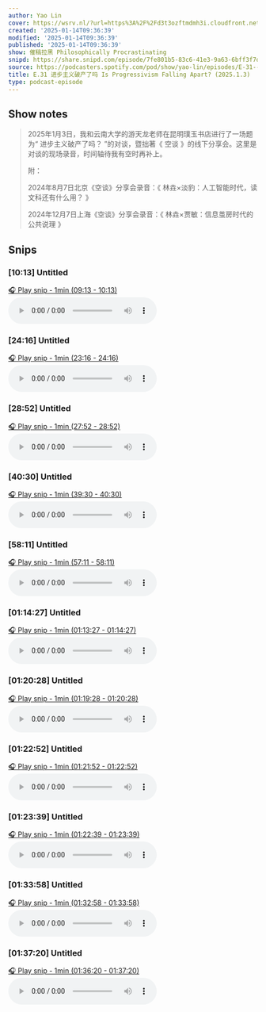 ```yaml
---
author: Yao Lin
cover: https://wsrv.nl/?url=https%3A%2F%2Fd3t3ozftmdmh3i.cloudfront.net%2Fproduction%2Fpodcast_uploaded_nologo%2F6571074%2F6571074-1592839444173-043e611f31c44.jpg&w=200&h=200
created: '2025-01-14T09:36:39'
modified: '2025-01-14T09:36:39'
published: '2025-01-14T09:36:39'
show: 催稿拉黑 Philosophically Procrastinating
snipd: https://share.snipd.com/episode/7fe801b5-83c6-41e3-9a63-6bff3f7def1e
source: https://podcasters.spotify.com/pod/show/yao-lin/episodes/E-31--Is-Progressivism-Falling-Apart--2025-1-3-e2tfl9a
title: E.31 进步主义破产了吗 Is Progressivism Falling Apart? (2025.1.3)
type: podcast-episode
---
```



## Show notes
> 2025年1月3日，我和云南大学的游天龙老师在昆明璞玉书店进行了一场题为“ 进步主义破产了吗？ ”的对谈，暨拙著《 空谈 》的线下分享会。这里是对谈的现场录音，时间轴待我有空时再补上。
> 
> 附：
> 
> 2024年8月7日北京《空谈》分享会录音：《 林垚×淡豹：人工智能时代，读文科还有什么用？ 》
> 
> 2024年12月7日上海《空谈》分享会录音：《 林垚×贾敏：信息茧房时代的公共说理 》

## Snips
### [10:13] Untitled
[🎧 Play snip - 1min️ (09:13 - 10:13)](https://share.snipd.com/snip/25c711ea-235a-4d03-b89b-a58d93926d4f)
<audio controls> <source src="https://anchor.fm/s/27c34048/podcast/play/97030890/https%3A%2F%2Fd3ctxlq1ktw2nl.cloudfront.net%2Fstaging%2F2025-0-14%2F93a9c079-273e-9565-35d7-1c17159542d7.mp3#t=09:13,10:13"> </audio>
### [24:16] Untitled
[🎧 Play snip - 1min️ (23:16 - 24:16)](https://share.snipd.com/snip/9922c3fd-d170-476e-8795-1a4742ea41f4)
<audio controls> <source src="https://anchor.fm/s/27c34048/podcast/play/97030890/https%3A%2F%2Fd3ctxlq1ktw2nl.cloudfront.net%2Fstaging%2F2025-0-14%2F93a9c079-273e-9565-35d7-1c17159542d7.mp3#t=23:16,24:16"> </audio>
### [28:52] Untitled
[🎧 Play snip - 1min️ (27:52 - 28:52)](https://share.snipd.com/snip/d46f4818-0d7f-4a0a-a8b5-0e0658c6771a)
<audio controls> <source src="https://anchor.fm/s/27c34048/podcast/play/97030890/https%3A%2F%2Fd3ctxlq1ktw2nl.cloudfront.net%2Fstaging%2F2025-0-14%2F93a9c079-273e-9565-35d7-1c17159542d7.mp3#t=27:52,28:52"> </audio>
### [40:30] Untitled
[🎧 Play snip - 1min️ (39:30 - 40:30)](https://share.snipd.com/snip/ac5b1602-fdd2-449b-a321-d694618cc1b3)
<audio controls> <source src="https://anchor.fm/s/27c34048/podcast/play/97030890/https%3A%2F%2Fd3ctxlq1ktw2nl.cloudfront.net%2Fstaging%2F2025-0-14%2F93a9c079-273e-9565-35d7-1c17159542d7.mp3#t=39:30,40:30"> </audio>
### [58:11] Untitled
[🎧 Play snip - 1min️ (57:11 - 58:11)](https://share.snipd.com/snip/ec6db48d-d361-4184-87a4-8e6266d2d383)
<audio controls> <source src="https://anchor.fm/s/27c34048/podcast/play/97030890/https%3A%2F%2Fd3ctxlq1ktw2nl.cloudfront.net%2Fstaging%2F2025-0-14%2F93a9c079-273e-9565-35d7-1c17159542d7.mp3#t=57:11,58:11"> </audio>
### [01:14:27] Untitled
[🎧 Play snip - 1min️ (01:13:27 - 01:14:27)](https://share.snipd.com/snip/c72cda10-3f02-44f1-be4d-f31017c66e32)
<audio controls> <source src="https://anchor.fm/s/27c34048/podcast/play/97030890/https%3A%2F%2Fd3ctxlq1ktw2nl.cloudfront.net%2Fstaging%2F2025-0-14%2F93a9c079-273e-9565-35d7-1c17159542d7.mp3#t=01:13:27,01:14:27"> </audio>
### [01:20:28] Untitled
[🎧 Play snip - 1min️ (01:19:28 - 01:20:28)](https://share.snipd.com/snip/40ff16ef-9238-463c-96de-9ad7b3ce08ca)
<audio controls> <source src="https://anchor.fm/s/27c34048/podcast/play/97030890/https%3A%2F%2Fd3ctxlq1ktw2nl.cloudfront.net%2Fstaging%2F2025-0-14%2F93a9c079-273e-9565-35d7-1c17159542d7.mp3#t=01:19:28,01:20:28"> </audio>
### [01:22:52] Untitled
[🎧 Play snip - 1min️ (01:21:52 - 01:22:52)](https://share.snipd.com/snip/3d1b0cd3-b653-4064-9285-0118b6b37324)
<audio controls> <source src="https://anchor.fm/s/27c34048/podcast/play/97030890/https%3A%2F%2Fd3ctxlq1ktw2nl.cloudfront.net%2Fstaging%2F2025-0-14%2F93a9c079-273e-9565-35d7-1c17159542d7.mp3#t=01:21:52,01:22:52"> </audio>
### [01:23:39] Untitled
[🎧 Play snip - 1min️ (01:22:39 - 01:23:39)](https://share.snipd.com/snip/03512dad-a4b7-4073-bb89-29e9f30c97c8)
<audio controls> <source src="https://anchor.fm/s/27c34048/podcast/play/97030890/https%3A%2F%2Fd3ctxlq1ktw2nl.cloudfront.net%2Fstaging%2F2025-0-14%2F93a9c079-273e-9565-35d7-1c17159542d7.mp3#t=01:22:39,01:23:39"> </audio>
### [01:33:58] Untitled
[🎧 Play snip - 1min️ (01:32:58 - 01:33:58)](https://share.snipd.com/snip/87169535-0729-429b-8237-5938a7558d37)
<audio controls> <source src="https://anchor.fm/s/27c34048/podcast/play/97030890/https%3A%2F%2Fd3ctxlq1ktw2nl.cloudfront.net%2Fstaging%2F2025-0-14%2F93a9c079-273e-9565-35d7-1c17159542d7.mp3#t=01:32:58,01:33:58"> </audio>
### [01:37:20] Untitled
[🎧 Play snip - 1min️ (01:36:20 - 01:37:20)](https://share.snipd.com/snip/cdb49f9c-67c3-420f-9c0f-b36e35775e80)
<audio controls> <source src="https://anchor.fm/s/27c34048/podcast/play/97030890/https%3A%2F%2Fd3ctxlq1ktw2nl.cloudfront.net%2Fstaging%2F2025-0-14%2F93a9c079-273e-9565-35d7-1c17159542d7.mp3#t=01:36:20,01:37:20"> </audio>
